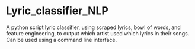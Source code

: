 # Lyric_classifier_NLP
A python script lyric classifier, using scraped lyrics, bowl of words, and feature engineering, to output which artist used which lyrics in their songs. Can be used using a command line interface. 
